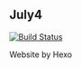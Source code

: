 July4      
---

[![Build Status](https://github.com/29Esther/JuLy4/actions/workflows/deploy.yml/badge.svg?branch=master&event=push)](https://github.com/29Esther/JuLy4/actions/workflows/deploy.yml)

Website by Hexo
